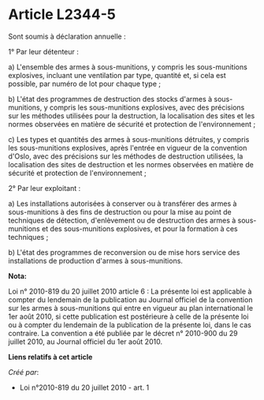 # Article L2344-5

Sont soumis à déclaration annuelle :

1° Par leur détenteur :

a) L'ensemble des armes à sous-munitions, y compris les sous-munitions explosives, incluant une ventilation par type,
quantité et, si cela est possible, par numéro de lot pour chaque type ;

b) L'état des programmes de destruction des stocks d'armes à sous-munitions, y compris les sous-munitions explosives, avec
des précisions sur les méthodes utilisées pour la destruction, la localisation des sites et les normes observées en matière
de sécurité et protection de l'environnement ;

c) Les types et quantités des armes à sous-munitions détruites, y compris les sous-munitions explosives, après l'entrée en
vigueur de la convention d'Oslo, avec des précisions sur les méthodes de destruction utilisées, la localisation des sites de
destruction et les normes observées en matière de sécurité et protection de l'environnement ;

2° Par leur exploitant :

a) Les installations autorisées à conserver ou à transférer des armes à sous-munitions à des fins de destruction ou pour la
mise au point de techniques de détection, d'enlèvement ou de destruction des armes à sous-munitions et des sous-munitions
explosives, et pour la formation à ces techniques ;

b) L'état des programmes de reconversion ou de mise hors service des installations de production d'armes à sous-munitions.

**Nota:**

Loi n° 2010-819 du 20 juillet 2010 article 6 : La présente loi est applicable à compter du lendemain de la publication au
Journal officiel de la convention sur les armes à sous-munitions qui entre en vigueur au plan international le 1er août 2010,
si cette publication est postérieure à celle de la présente loi ou à compter du lendemain de la publication de la présente
loi, dans le cas contraire. La convention a été publiée par le décret n° 2010-900 du 29 juillet 2010, au Journal officiel du
1er août 2010.

**Liens relatifs à cet article**

_Créé par_:

  - Loi n°2010-819 du 20 juillet 2010 - art. 1
